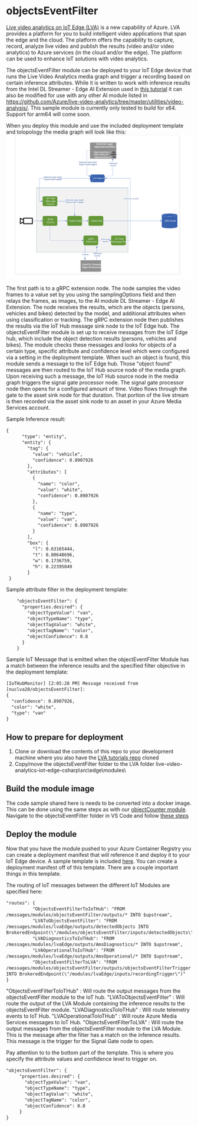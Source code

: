 # objectsEventFilter
[Live video analytics on IoT Edge (LVA)](https://azure.microsoft.com/en-us/services/media-services/live-video-analytics/) is a new capability of Azure. LVA provides a platform for you to build intelligent video applications that span the edge and the cloud. The platform offers the capability to capture, record, analyze live video and publish the results (video and/or video analytics) to Azure services (in the cloud and/or the edge). The platform can be used to enhance IoT solutions with video analytics.

The objectsEventFilter module can be deployed to your IoT Edge device that runs the Live Video Analytics media graph and trigger a recording based on certain inference attributes. While it is written to work with inference results from the Intel DL Streamer - Edge AI Extension used in [this tutorial](https://docs.microsoft.com/azure/media-services/live-video-analytics-edge/use-intel-grpc-vas-tutorial) it can also be modified for use with any other AI module listed in https://github.com/Azure/live-video-analytics/tree/master/utilities/video-analysis/. This sample module is currently only tested to build for x64. Support for arm64 will come soon.

When you deploy this module and use the included deployment template and tolopology the media graph will look like this:
<img src="./images/evr-pipeline.svg" title="LVA with Intel DL Streamer - Edge AI Extension and objectEventFilter modules"/>

The first path is to a gRPC extension node. The node samples the video frames to a value set by you using the samplingOptions field and then relays the frames, as images, to the AI module DL Streamer - Edge AI Extension. The node receives the results, which are the objects (persons, vehicles and bikes) detected by the model, and additional attributes when using classification or tracking. The gRPC extension node then publishes the results via the IoT Hub message sink node to the IoT Edge hub.
The objectsEventFilter module is set up to receive messages from the IoT Edge hub, which include the object detection results (persons, vehicles and bikes). The module checks these messages and looks for objects of a certain type, specific attribute and confidence level which were configured via a setting in the deployment template. When such an object is found, this module sends a message to the IoT Edge hub. Those "object found" messages are then routed to the IoT Hub source node of the media graph. Upon receiving such a message, the IoT Hub source node in the media graph triggers the signal gate processor node. The signal gate processor node then opens for a configured amount of time. Video flows through the gate to the asset sink node for that duration. That portion of the live stream is then recorded via the asset sink node to an asset in your Azure Media Services account.

Sample Inference result:
```
{
      "type": "entity",
      "entity": {
        "tag": {
          "value": "vehicle",
          "confidence": 0.8907926
        },
        "attributes": [
          {
            "name": "color",
            "value": "white",
            "confidence": 0.8907926
          },
          {
            "name": "type",
            "value": "van",
            "confidence": 0.8907926
          }
        ],
        "box": {
          "l": 0.63165444,
          "t": 0.80648696,
          "w": 0.1736759,
          "h": 0.22395049
        }
 }

```

Sample attribute filter in the deployment template:
```
    "objectsEventFilter": {
      "properties.desired": {
        "objectTypeValue": "van",
        "objectTypeName": "type",
        "objectTagValue": "white",
        "objectTagName": "color",
        "objectConfidence": 0.8
      }
    }
```

Sample IoT Message that is emitted when the objectEventFilter Module has a match between the inference results and the specified filter objective in the deployment template:
```
[IoTHubMonitor] [2:05:28 PM] Message received from [nuclva20/objectsEventFilter]:
{
  "confidence": 0.8907926,
  "color": "white",
  "type": "van"
}
```

## How to prepare for deployment
1) Clone or download the contents of this repo to your development machine where you also have the [LVA tutorials repo](https://github.com/Azure-Samples/live-video-analytics-iot-edge-csharp) cloned
2) Copy/move the objectsEventFilter folder to the LVA folder live-video-analytics-iot-edge-csharp\src\edge\modules\

## Build the module image
The code sample shared here is needs to be converted into a docker image. This can be done using the same steps as with our [objectCounter module](https://docs.microsoft.com/azure/media-services/live-video-analytics-edge/event-based-video-recording-tutorial). Navigate to the objectsEventFilter folder in VS Code and follow [these steps](https://docs.microsoft.com/azure/media-services/live-video-analytics-edge/event-based-video-recording-tutorial#generate-and-deploy-the-iot-edge-deployment-manifest)

## Deploy the module
Now that you have the module pushed to your Azure Container Registry you can create a deployment manifest that will reference it and deploy it to your IoT Edge device. A sample template is included [here](./templates/deployment.objectsEventFilter.template.json). You can create a deployment manifest off of this template. There are a couple important things in this template.

The routing of IoT messages between the different IoT Modules are specified here:
```
"routes": {
          "ObjectsEventFilterToIoTHub": "FROM /messages/modules/objectsEventFilter/outputs/* INTO $upstream",
          "LVAToObjectsEventFilter": "FROM /messages/modules/lvaEdge/outputs/detectedObjects INTO BrokeredEndpoint(\"/modules/objectsEventFilter/inputs/detectedObjects\")",
          "LVADiagnosticsToIoTHub": "FROM /messages/modules/lvaEdge/outputs/AmsDiagnostics/* INTO $upstream",
          "LVAOperationalToIoTHub": "FROM /messages/modules/lvaEdge/outputs/AmsOperational/* INTO $upstream",
          "ObjectsEventFilterToLVA": "FROM /messages/modules/objectsEventFilter/outputs/objectsEventFilterTrigger INTO BrokeredEndpoint(\"/modules/lvaEdge/inputs/recordingTrigger\")"
}
```
"ObjectsEventFilterToIoTHub" : Will route the output messages from the objectsEventFilter module to the IoT hub.
"LVAToObjectsEventFilter" : Will route the output of the LVA Module containing the inference results to the objectsEventFilter module.
"LVADiagnosticsToIoTHub" : Will route telemetry events to IoT Hub.
"LVAOperationalToIoTHub" : Will route Azure Media Services messages to IoT Hub.
"ObjectsEventFilterToLVA" : Will route the output messages from the objectsEventFilter module to the LVA Module. This is the message after the filter has a match on the inference results. This message is the trigger for the Signal Gate node to open.

Pay attention to to the bottom part of the template. This is where you specify the attribute values and confidence level to trigger on.
```
"objectsEventFilter": {
     "properties.desired": {
       "objectTypeValue": "van",
       "objectTypeName": "type",
       "objectTagValue": "white",
       "objectTagName": "color",
       "objectConfidence": 0.8
     }
}
```



